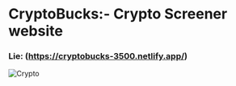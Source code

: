 # CryptoBucks:- Crypto Screener website

### Lie: (https://cryptobucks-3500.netlify.app/)


![Crypto](https://github.com/Rudra-Godhani/CryptoBucks/assets/139685113/36f0c305-49cb-4708-a531-fd9813b25712)





